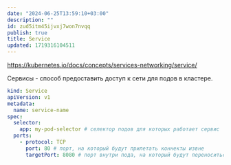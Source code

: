 ```yaml
---
date: "2024-06-25T13:59:10+03:00"
description: ""
id: zud5itm45ijvxj7won7nvqq
publish: true
title: Service
updated: 1719316104511
---
```


<https://kubernetes.io/docs/concepts/services-networking/service/>

Сервисы - способ предоставить доступ к сети для подов в кластере.

```yaml
kind: Service
apiVersion: v1
metadata:
  name: service-name
spec:
  selector:
    app: my-pod-selector # селектор подов для которых работает сервис
  ports:
    - protocol: TCP
      port: 80 # порт, на который будут прилетать коннекты извне
      targetPort: 8080 # порт внутри пода, на который будут переноситься коннекты
```